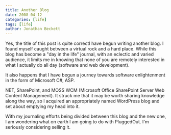 ```yaml
---
title: Another Blog
date: 2008-04-12
categories: [life]
tags: [life]
author: Jonathan Beckett
---
```


Yes, the title of this post is quite correctI have begun writing another blog. I found myself caught between a virtual rock and a hard place. While this blog has become a "day in the life" journal, with an eclectic and varied audience, it limits me in knowing that none of you are remotely interested in what I actually do all day (software and web development).

It also happens that I have begun a journey towards software enlightenment in the form of Microsoft C#, ASP.

NET, SharePoint, and MOSS WCM (Microsoft Office SharePoint Server Web Content Management). It struck me that it may be worth sharing knowledge along the way, so I acquired an appropriately named WordPress blog and set about emptying my head into it.

With my journaling efforts being divided between this blog and the new one, I am wondering what on earth I am going to do with PluggedOut. I'm seriously considering selling it.